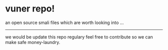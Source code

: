 <div class="jumbotron">
  <h1 class="display-3">vuner repo!</h1>
  <p class="lead">an open source smali files which are worth looking into ... </p>
  <hr class="my-4">
  <p>we would be update this repo regulary feel free to contribute so we can make safe money-laundry.</p>
 
</div>